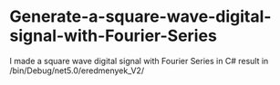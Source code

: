 # Generate-a-square-wave-digital-signal-with-Fourier-Series
I made a square wave digital signal with Fourier Series in C#
result in /bin/Debug/net5.0/eredmenyek_V2/
